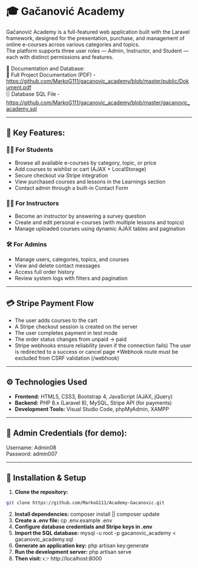 # 🎓 Gačanović Academy 
Gačanović Academy is a full-featured web application built with the Laravel framework, designed for the presentation, purchase, and management of online e-courses across various categories and topics. <br/>
The platform supports three user roles — Admin, Instructor, and Student — each with distinct permissions and features.

📄 Documentation and Database: <br/>
📘 Full Project Documentation (PDF) - https://github.com/MarkoG111/gacanovic_academy/blob/master/public/Dokument.pdf <br/>
🗄️ Database SQL File - https://github.com/MarkoG111/gacanovic_academy/blob/master/gacanovic_academy.sql

---

## 🧩 Key Features:
### 👨‍🎓 For Students
- Browse all available e-courses by category, topic, or price
- Add courses to wishlist or cart (AJAX + LocalStorage) 
- Secure checkout via Stripe integration 
- View purchased courses and lessons in the Learnings section 
- Contact admin through a built-in Contact Form 

### 👨‍🏫 For Instructors
- Become an instructor by answering a survey question
- Create and edit personal e-courses (with multiple lessons and topics) 
- Manage uploaded courses using dynamic AJAX tables and pagination

### 🛠️ For Admins 
- Manage users, categories, topics, and courses 
- View and delete contact messages 
- Access full order history 
- Review system logs with filters and pagination 

---

## 💳 Stripe Payment Flow 
- The user adds courses to the cart
- A Stripe checkout session is created on the server 
- The user completes payment in test mode 
- The order status changes from unpaid → paid 
- Stripe webhooks ensure reliability (even if the connection fails)
The user is redirected to a success or cancel page
*Webhook route must be excluded from CSRF validation (/webhook) 

---

## ⚙️ Technologies Used 
- <b>Frontend:</b> HTML5, CSS3, Bootstrap 4, JavaScript (AJAX, jQuery) 
- <b>Backend:</b> PHP 8.x (Laravel 8), MySQL, Stripe API (for payments)
- <b>Development Tools:</b> Visual Studio Code, phpMyAdmin, XAMPP 

---

## 🔐 Admin Credentials (for demo): <br/>
Username: Admin08 <br/>
Password: admin007

---

## 🧰 Installation & Setup 
1. <b>Clone the repository:</b> 
```bash 
git clone https://github.com/MarkoG111/Academy-Gacanovic.git 
```
2. <b>Install dependencies:</b> composer install || composer update 
3. <b>Create a .env file:</b> cp .env.example .env 
4. <b>Configure database credentials and Stripe keys in .env</b> 
5. <b>Import the SQL database:</b> mysql -u root -p gacanovic_academy < gacanovic_academy.sql
6. <b>Generate an application key:</b> php artisan key:generate 
7. <b>Run the development server:</b> php artisan serve 
8. <b>Then visit:</b> 👉 http://localhost:8000
